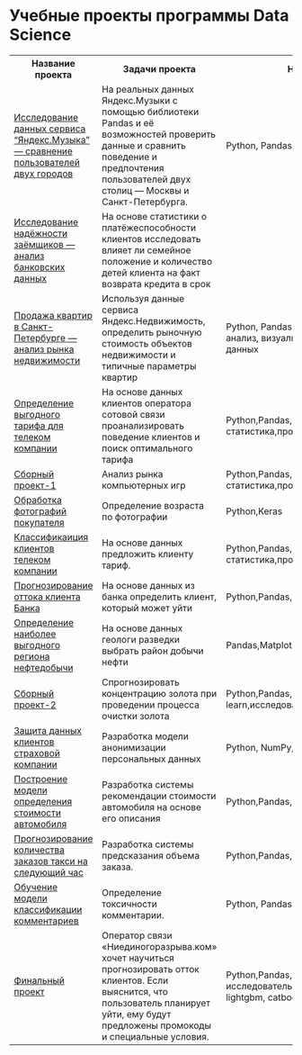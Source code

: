 # Учебные проекты программы Data Science

<table>
<tr>
  <th>Название проекта</th>
  <th>Задачи проекта</th>
  <th>Навыки и инструменты</th>
  <th>Статус проекта</th>
</tr> 
<tr>
  <td><a href="https://github.com/GreyGreyWolf/Yandex_Practicum_Data_Science/tree/master/1_music_of_big_cities">Исследование данных 
сервиса “Яндекс.Музыка” — сравнение пользователей двух городов</a></td>
  <td>На реальных данных Яндекс.Музыки c помощью библиотеки Pandas и её возможностей проверить данные и сравнить поведение и предпочтения 
пользователей двух столиц — Москвы и Санкт-Петербурга.</td>
  <td>Python, Pandas</td>
  <td>Завершен</td>
</tr>
<tr>
  <td><a href  = "https://github.com/GreyGreyWolf/Yandex_Practicum_Data_Science/tree/master/2_data_preprocessing">Исследование 
надёжности заёмщиков — анализ банковских данных</a></td>
  <td>На основе статистики о платёжеспособности клиентов исследовать влияет ли семейное положение и количество детей клиента на факт возврата 
кредита в срок</td>
  <td><Pandas, Python, предобработка данных</td>
  <td>Завершен</td>
</tr>
<tr>
  <td><a href="https://github.com/GreyGreyWolf/Yandex_Practicum_Data_Science/tree/master/3_research_for_the_sale_of_apartaments">Продажа 
квартир в Санкт-Петербурге — анализ рынка недвижимости</a></td>
  <td>Используя данные сервиса Яндекс.Недвижимость, определить рыночную стоимость объектов недвижимости и типичные параметры квартир</td>
  <td>Python, Pandas, Matplotlib, Исследовательский анализ, визуализация даннных, предобработка данных</td>
  <td>Завершен</td>
</tr>
<tr>
  <td><a href = 
"https://github.com/GreyGreyWolf/Yandex_Practicum_Data_Science/tree/master/4_determination_of_the_prospective_tariff">Определение 
выгодного тарифа для телеком компании</a></td>
  <td>На основе данных клиентов оператора сотовой связи проанализировать поведение клиентов и поиск оптимального тарифа</td>
  <td>Python,Pandas,Matplotlib,NumPy,SciPy,описательная статистика,проверка статистических гипотез</td>
  <td>Завершен</td>
</tr>
<tr>
  <td><a href ="https://github.com/GreyGreyWolf/Yandex_Practicum_Data_Science/tree/master/5_prefabricated_project_1">Сборный 
проект-1</a></td>
  <td>Анализ рынка компьютерных игр</td>
  <td>Python,Pandas,Matplotlib,NumPy,SciPy,описательная статистика,проверка статистических гипотез</td>
  <td>Завершен</td>
</tr>
<tr>
  <td><a href="https://github.com/GreyGreyWolf/Yandex_Practicum_Data_Science/tree/master/14_determining_the_age_of_buyers">Обработка 
фотографий покупателя</a></td>
  <td>Определение возраста по фотографии</td>
  <td>Python,Keras</td>
  <td>Завершен</td>
</tr>
<tr>
  <td><a href="https://github.com/GreyGreyWolf/Yandex_Practicum_Data_Science/tree/master/6_recommendation_of_tariffs">Классификаиция 
клиентов телеком компании</a></td>
  <td>На основе данных предложить клиенту тариф.</td>
  <td>Python,Pandas,Matplotlib,NumPy,SciPy,описательная статистика,проверка статистических гипотез</td>
  <td>Завершен</td>
</tr>
<tr>
  <td><a href ="https://github.com/GreyGreyWolf/Yandex_Practicum_Data_Science/tree/master/7_customer_outflow">Прогнозирование 
оттока клиента Банка</a></td>
  <td>На основе данных из банка определить клиент, который может уйти</td>
  <td>Python,Pandas,Matplotlib,Scikit-learn</td>
  <td>Завершен</td>
</tr>
<tr>
  <td><a href="https://github.com/GreyGreyWolf/Yandex_Practicum_Data_Science/tree/master/8_choosing_the_location_for_the_well">Определение 
наиболее выгодного региона нефтедобычи</a></td>
  <td>На основе данных геологи разведки выбрать район добычи нефти</td>
  <td>Pandas,Matplotlib,Scikit-learn</td>
  <td>Завершен</td>
</tr>
<tr>
  <td><a href ="https://github.com/GreyGreyWolf/Yandex_Practicum_Data_Science/tree/master/9_prefabricated_project_2">Сборный 
проект-2</a></td>
  <td>Спрогнозировать концентрацию золота при проведении процесса очистки золота</td>
  <td>Python,Pandas,Matplotlib,NumPy,Scikit-learn,исследовательский анализ данных</td>
  <td>Завершен</td>
</tr>
<tr>
  <td><a href ="https://github.com/GreyGreyWolf/Yandex_Practicum_Data_Science/tree/master/10_protection_of_personal_data_of_clients">Защита 
данных клиентов страховой компании</a></td>
  <td>Разработка модели анонимизации персональных данных</td>
  <td>Python, NumPy, Scikit-learn</td>
  <td>Завершен</td>
</tr>
<tr>
  <td><a href="https://github.com/GreyGreyWolf/Yandex_Practicum_Data_Science/tree/master/11_determining_the_cost_of_cars">Построение 
модели определения стоимости автомобиля</a></td>
  <td>Разработка системы рекомендации стоимости автомобиля на основе его описания</td>
  <td>Python,Pandas,lightgbm</td>
  <td>Завершен</td>
</tr>
<tr>
  <td><a href="https://github.com/GreyGreyWolf/Yandex_Practicum_Data_Science/tree/master/12_forecasting_taxi_orders">Прогнозирование 
количества заказов такси на следующий час</a></td>
  <td>Разработка системы предсказания объема заказа.</td>
  <td>Python,Pandas,Scikit-learn,statsmodels</td>
  <td>Завершен</td>
</tr>
<tr>
  <td><a href="https://github.com/GreyGreyWolf/Yandex_Practicum_Data_Science/tree/master/13_project_for_Wikishop">Обучение модели 
классификации комментариев</a></td>
  <td>Определение токсичности комментарии.</td>
  <td>Python, Pandas, BERT, nltk, tf-idf</td>
  <td>Завершен</td>
</tr>
<tr>
  <td><a href ="https://github.com/GreyGreyWolf/Yandex_Practicum_Data_Science/tree/master/15_final_project">Финальный 
проект</a></td>
  <td>Оператор связи «Ниединогоразрыва.ком» хочет научиться прогнозировать отток клиентов. Если выяснится, что пользователь планирует уйти, 
ему будут предложены промокоды и специальные условия.</td>
  <td>Python,Pandas,Matplotlib,Scikit-learn, исследовательский анализ, визуализация данных, lightgbm, catboost</td>
  <td>Завершен</td>
</tr>
</table>

